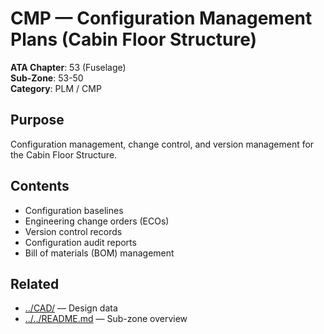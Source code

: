 # CMP — Configuration Management Plans (Cabin Floor Structure)

**ATA Chapter**: 53 (Fuselage)  
**Sub-Zone**: 53-50  
**Category**: PLM / CMP

## Purpose

Configuration management, change control, and version management for the Cabin Floor Structure.

## Contents

- Configuration baselines
- Engineering change orders (ECOs)
- Version control records
- Configuration audit reports
- Bill of materials (BOM) management

## Related

- [../CAD/](../CAD/) — Design data
- [../../README.md](../../README.md) — Sub-zone overview
